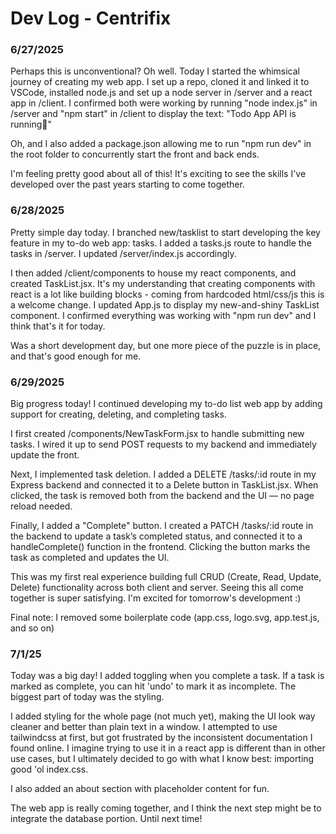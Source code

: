 # Dev Log - Centrifix

### 6/27/2025

Perhaps this is unconventional? Oh well. Today I started the whimsical journey of creating my web app. I set up a repo, cloned it and linked it to VSCode, installed node.js and set up a node server in /server and a react app in /client. I confirmed both were working by running "node index.js" in /server and "npm start" in /client to display the text:
"Todo App
API is running🚀"

Oh, and I also added a package.json allowing me to run "npm run dev" in the root folder to concurrently start the front and back ends.

I'm feeling pretty good about all of this! It's exciting to see the skills I've developed over the past years starting to come together.
### 6/28/2025

Pretty simple day today. I branched new/tasklist to start developing the key feature in my to-do web app: tasks. I added a tasks.js route to handle the tasks in /server. I updated /server/index.js accordingly. 

I then added /client/components to house my react components, and created TaskList.jsx. It's my understanding that creating components with react is a lot like building blocks - coming from hardcoded html/css/js this is a welcome change. I updated App.js to display my new-and-shiny TaskList component. I confirmed everything was working with "npm run dev" and I think that's it for today.

Was a short development day, but one more piece of the puzzle is in place, and that's good enough for me.

### 6/29/2025

Big progress today! I continued developing my to-do list web app by adding support for creating, deleting, and completing tasks.

I first created /components/NewTaskForm.jsx to handle submitting new tasks. I wired it up to send POST requests to my backend and immediately update the front.

Next, I implemented task deletion. I added a DELETE /tasks/:id route in my Express backend and connected it to a Delete button in TaskList.jsx. When clicked, the task is removed both from the backend and the UI — no page reload needed.

Finally, I added a "Complete" button. I created a PATCH /tasks/:id route in the backend to update a task’s completed status, and connected it to a handleComplete() function in the frontend. Clicking the button marks the task as completed and updates the UI.

This was my first real experience building full CRUD (Create, Read, Update, Delete) functionality across both client and server. Seeing this all come together is super satisfying. I'm excited for tomorrow's development :)

Final note: I removed some boilerplate code (app.css, logo.svg, app.test.js, and so on)

### 7/1/25

Today was a big day! I added toggling when you complete a task. If a task is marked as complete, you can hit 'undo' to mark it as incomplete. The biggest part of today was the styling.

I added styling for the whole page (not much yet), making the UI look way cleaner and better than plain text in a window. I attempted to use tailwindcss at first, but got frustrated by the inconsistent documentation I found online. I imagine trying to use it in a react app is different than in other use cases, but I ultimately decided to go with what I know best: importing good 'ol index.css. 

I also added an about section with placeholder content for fun.

The web app is really coming together, and I think the next step might be to integrate the database portion. Until next time!
